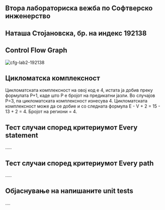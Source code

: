 Втора лабораториска вежба по Софтверско инженерство
----------------------------------------------------
Наташа Стојановска, бр. на индекс 192138
----------------------------------------

Control Flow Graph
--------------------

![cfg-lab2-192138](https://user-images.githubusercontent.com/52199952/119857530-f293fa00-bf13-11eb-9403-bbb886ab19d6.png)


Цикломатска комплексност
--------------------------
Цикломатската комплексност на овој код е 4, истата ја добив преку формулата P+1, каде што P е бројот на предикатни јазли. Во случајoв P=3, па цикломатската комплексност
изнесува 4. Цикломатската комплексност може да се добие и со следната формула E - V + 2 = 15 - 13 + 2 = 4. 
Бројот на региони = 4.

Тест случаи според критериумот Every statement
-----------------------------------------------
.....

Тест случаи според критериумот Every path
------------------------------------------
.....

Објаснување на напишаните unit tests
------------------------------------
....
